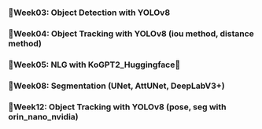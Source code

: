 ### 📌Week03: Object Detection with YOLOv8

### 📌Week04: Object Tracking with YOLOv8 (iou method, distance method)

### 📌Week05: NLG with KoGPT2_Huggingface🤗

### 📌Week08: Segmentation (UNet, AttUNet, DeepLabV3+)

### 📌Week12: Object Tracking with YOLOv8 (pose, seg with orin_nano_nvidia)
